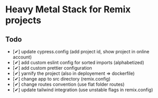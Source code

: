 # Heavy Metal Stack for Remix projects

## Todo

- [&#x2714;] update cypress.config (add project id, show project in online
  account)
- [&#x2714;] add custom eslint config for sorted imports (alphabetized)
- [&#x2714;] add custom prettier configuration
- [&#x2714;] yarnify the project (also in deployement => dockerfile)
- [&#x2714;] change app to src directory (remix.config)
- [&#x2714;] change routes convention (use flat folder routes)
- [&#x2714;] update tailwind integration (use unstable flags in remix.config)

